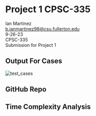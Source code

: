 # Project 1 CPSC-335
Ian Martinez <br>
b.ianmartinez98@csu.fullerton.edu <br>
9-26-23 <br>
CPSC-335 <br>
Submission for Project 1 <br>

## Output For Cases 

![test_cases](https://github.com/redenmer/project_1_335/assets/60246207/cc11e57d-6de7-4393-abee-20f473b51a15)




## GitHub Repo


## Time Complexity Analysis

